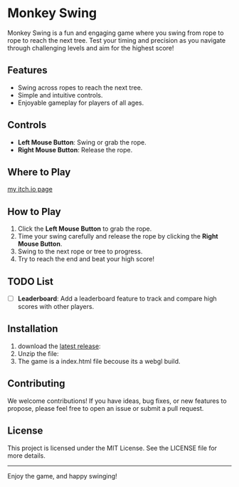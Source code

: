 # Monkey Swing

Monkey Swing is a fun and engaging game where you swing from rope to rope to reach the next tree. Test your timing and precision as you navigate through challenging levels and aim for the highest score!

## Features
- Swing across ropes to reach the next tree.
- Simple and intuitive controls.
- Enjoyable gameplay for players of all ages.

## Controls
- **Left Mouse Button**: Swing or grab the rope.
- **Right Mouse Button**: Release the rope.

## Where to Play
[my itch.io page](https://nikkcc.itch.io/ms)

## How to Play
1. Click the **Left Mouse Button** to grab the rope.
2. Time your swing carefully and release the rope by clicking the **Right Mouse Button**.
3. Swing to the next rope or tree to progress.
4. Try to reach the end and beat your high score!

## TODO List
- [ ] **Leaderboard**: Add a leaderboard feature to track and compare high scores with other players.

## Installation
1. download the [latest release](https://github.com/Nickdev8/Monkey-Swing/releases):
2. Unzip the file:
3. The game is a index.html file becouse its a webgl build.

## Contributing
We welcome contributions! If you have ideas, bug fixes, or new features to propose, please feel free to open an issue or submit a pull request.

## License
This project is licensed under the MIT License. See the LICENSE file for more details.

---

Enjoy the game, and happy swinging!
